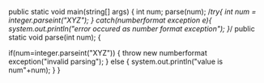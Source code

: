 public static void main(string[] args)
{
int num;
parse(num);
/*try{
int num = integer.parseint("XYZ");
}
catch(numberformat exception e){
system.out.println("error occured as number format exception");
}*/
public static void parse(int num);
{

if(num=integer.parseint("XYZ"))
{
throw new numberformat exception("invalid parsing");
}
else
{
system.out.println("value is num"+num);
}
}

